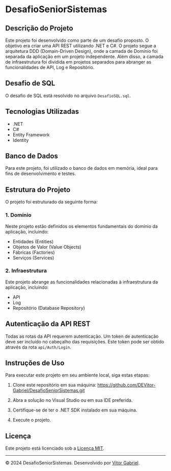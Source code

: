 # DesafioSeniorSistemas

## Descrição do Projeto
Este projeto foi desenvolvido como parte de um desafio proposto. O objetivo era criar uma API REST utilizando .NET e C#. O projeto segue a arquitetura DDD (Domain-Driven Design), onde a camada de Domínio foi separada da aplicação em um projeto independente. Além disso, a camada de infraestrutura foi dividida em projetos separados para abranger as funcionalidades de API, Log e Repositório.

## Desafio de SQL
O desafio de SQL está resolvido no arquivo `DesafioSQL.sql`.

## Tecnologias Utilizadas
- .NET
- C#
- Entity Framework
- Identity

## Banco de Dados
Para este projeto, foi utilizado o banco de dados em memória, ideal para fins de desenvolvimento e testes.

## Estrutura do Projeto
O projeto foi estruturado da seguinte forma:

### 1. Domínio
Neste projeto estão definidos os elementos fundamentais do domínio da aplicação, incluindo:
- Entidades (Entities)
- Objetos de Valor (Value Objects)
- Fábricas (Factories)
- Serviços (Services)

### 2. Infraestrutura
Este projeto abrange as funcionalidades relacionadas à infraestrutura da aplicação, incluindo:
- API
- Log
- Repositório (Database Repository)

## Autenticação da API REST
Todas as rotas da API requerem autenticação. Um token de autenticação deve ser incluído no cabeçalho das requisições. Este token pode ser obtido através da rota `api/Auth/Login`.

## Instruções de Uso
Para executar este projeto em seu ambiente local, siga estas etapas:

1. Clone este repositório em sua máquina:
https://github.com/DEVitor-Gabriel/DesafioSeniorSistemas.git

2. Abra a solução no Visual Studio ou em sua IDE preferida.

3. Certifique-se de ter o .NET SDK instalado em sua máquina.

4. Execute o projeto.

## Licença
Este projeto está licenciado sob a [Licença MIT](https://opensource.org/licenses/MIT).

---
© 2024 DesafioSeniorSistemas. Desenvolvido por [Vitor Gabriel](https://github.com/DEVitor-Gabriel).

